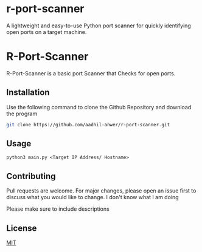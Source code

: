 # r-port-scanner
A lightweight and easy-to-use Python port scanner for quickly identifying open ports on a target machine.
# R-Port-Scanner

R-Port-Scanner is a basic port Scanner that Checks for open ports.
## Installation

Use the following command to clone the Github Repository and download the program

```bash
git clone https://github.com/aadhil-anwer/r-port-scanner.git
```

## Usage
```python3
python3 main.py <Target IP Address/ Hostname>

```

## Contributing

Pull requests are welcome. For major changes, please open an issue first
to discuss what you would like to change.
I don't know what I am doing

Please make sure to include descriptions

## License

[MIT](https://choosealicense.com/licenses/mit/)